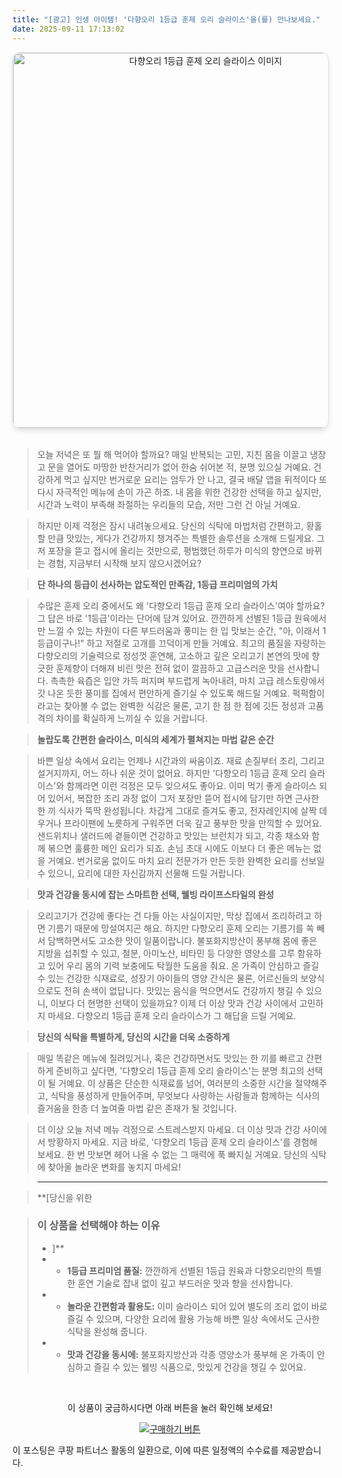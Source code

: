 ```yaml
---
title: "[광고] 인생 아이템! '다향오리 1등급 훈제 오리 슬라이스'을(를) 만나보세요."
date: 2025-09-11 17:13:02
---
```


<div align="center">
    <a href="https://link.coupang.com/re/AFFSDP?lptag=AF8916626&pageKey=8830227246&itemId=451180258&vendorItemId=4117267681&traceid=V0-153-633f779b26448467&requestid=20250912021241466206117585&token=31850C%7CMIXED" target="_blank">
        <img src="https://ads-partners.coupang.com/image1/pEaRY3fPKFQTx3v0pEOs8a6kYKeT--LedtKip6yroNF9rtZ55j70Hn3sb521VCQ6nHKL0KScWXlGLKmotjzOvKs0EC-j5KHyWAVop25gdty9DkSnU99FXcdghRmvCd34kh385D9tkQTlB3VnH27feZuQzrs0b9u_2L-MY1KpLQAWgG2disjiDiY4UepfS7Hg4iIuEyFGM6ccRm1XSipYBgAnF_J5jmu152oqWb2vE4qpdveB1Yq6m5hgi0vOYqaUWG9tkbZKQyWe8sT4YeCz3W5Eg6_s-w==" alt="다향오리 1등급 훈제 오리 슬라이스 이미지" width="600" style="max-width: 100%; height: auto; border-radius: 12px; border: 1px solid #e0e0e0; box-shadow: 0 4px 8px rgba(0,0,0,0.1);">
    </a>
</div>
<br>

> 오늘 저녁은 또 뭘 해 먹어야 할까요? 매일 반복되는 고민, 지친 몸을 이끌고 냉장고 문을 열어도 마땅한 반찬거리가 없어 한숨 쉬어본 적, 분명 있으실 거예요. 건강하게 먹고 싶지만 번거로운 요리는 엄두가 안 나고, 결국 배달 앱을 뒤적이다 또 다시 자극적인 메뉴에 손이 가곤 하죠. 내 몸을 위한 건강한 선택을 하고 싶지만, 시간과 노력이 부족해 좌절하는 우리들의 모습, 저만 그런 건 아닐 거예요.

> 하지만 이제 걱정은 잠시 내려놓으세요. 당신의 식탁에 마법처럼 간편하고, 황홀할 만큼 맛있는, 게다가 건강까지 챙겨주는 특별한 솔루션을 소개해 드릴게요. 그저 포장을 뜯고 접시에 올리는 것만으로, 평범했던 하루가 미식의 향연으로 바뀌는 경험, 지금부터 시작해 보지 않으시겠어요?

> **단 하나의 등급이 선사하는 압도적인 만족감, 1등급 프리미엄의 가치**

> 수많은 훈제 오리 중에서도 왜 '다향오리 1등급 훈제 오리 슬라이스'여야 할까요? 그 답은 바로 '1등급'이라는 단어에 담겨 있어요. 깐깐하게 선별된 1등급 원육에서만 느낄 수 있는 차원이 다른 부드러움과 풍미는 한 입 맛보는 순간, "아, 이래서 1등급이구나!" 하고 저절로 고개를 끄덕이게 만들 거예요. 최고의 품질을 자랑하는 다향오리의 기술력으로 정성껏 훈연해, 고소하고 깊은 오리고기 본연의 맛에 향긋한 훈제향이 더해져 비린 맛은 전혀 없이 깔끔하고 고급스러운 맛을 선사합니다. 촉촉한 육즙은 입안 가득 퍼지며 부드럽게 녹아내려, 마치 고급 레스토랑에서 갓 나온 듯한 풍미를 집에서 편안하게 즐기실 수 있도록 해드릴 거예요. 퍽퍽함이라고는 찾아볼 수 없는 완벽한 식감은 물론, 고기 한 점 한 점에 깃든 정성과 고품격의 차이를 확실하게 느끼실 수 있을 거랍니다.

> **놀랍도록 간편한 슬라이스, 미식의 세계가 펼쳐지는 마법 같은 순간**

> 바쁜 일상 속에서 요리는 언제나 시간과의 싸움이죠. 재료 손질부터 조리, 그리고 설거지까지, 어느 하나 쉬운 것이 없어요. 하지만 '다향오리 1등급 훈제 오리 슬라이스'와 함께라면 이런 걱정은 모두 잊으셔도 좋아요. 이미 먹기 좋게 슬라이스 되어 있어서, 복잡한 조리 과정 없이 그저 포장만 뜯어 접시에 담기만 하면 근사한 한 끼 식사가 뚝딱 완성됩니다. 차갑게 그대로 즐겨도 좋고, 전자레인지에 살짝 데우거나 프라이팬에 노릇하게 구워주면 더욱 깊고 풍부한 맛을 만끽할 수 있어요. 샌드위치나 샐러드에 곁들이면 건강하고 맛있는 브런치가 되고, 각종 채소와 함께 볶으면 훌륭한 메인 요리가 되죠. 손님 초대 시에도 이보다 더 좋은 메뉴는 없을 거예요. 번거로움 없이도 마치 요리 전문가가 만든 듯한 완벽한 요리를 선보일 수 있으니, 요리에 대한 자신감까지 선물해 드릴 거랍니다.

> **맛과 건강을 동시에 잡는 스마트한 선택, 웰빙 라이프스타일의 완성**

> 오리고기가 건강에 좋다는 건 다들 아는 사실이지만, 막상 집에서 조리하려고 하면 기름기 때문에 망설여지곤 해요. 하지만 다향오리 훈제 오리는 기름기를 쏙 빼서 담백하면서도 고소한 맛이 일품이랍니다. 불포화지방산이 풍부해 몸에 좋은 지방을 섭취할 수 있고, 철분, 아미노산, 비타민 등 다양한 영양소를 고루 함유하고 있어 우리 몸의 기력 보충에도 탁월한 도움을 줘요. 온 가족이 안심하고 즐길 수 있는 건강한 식재료로, 성장기 아이들의 영양 간식은 물론, 어르신들의 보양식으로도 전혀 손색이 없답니다. 맛있는 음식을 먹으면서도 건강까지 챙길 수 있으니, 이보다 더 현명한 선택이 있을까요? 이제 더 이상 맛과 건강 사이에서 고민하지 마세요. 다향오리 1등급 훈제 오리 슬라이스가 그 해답을 드릴 거예요.

> **당신의 식탁을 특별하게, 당신의 시간을 더욱 소중하게**

> 매일 똑같은 메뉴에 질려있거나, 혹은 건강하면서도 맛있는 한 끼를 빠르고 간편하게 준비하고 싶다면, '다향오리 1등급 훈제 오리 슬라이스'는 분명 최고의 선택이 될 거예요. 이 상품은 단순한 식재료를 넘어, 여러분의 소중한 시간을 절약해주고, 식탁을 풍성하게 만들어주며, 무엇보다 사랑하는 사람들과 함께하는 식사의 즐거움을 한층 더 높여줄 마법 같은 존재가 될 것입니다.

> 더 이상 오늘 저녁 메뉴 걱정으로 스트레스받지 마세요.
더 이상 맛과 건강 사이에서 방황하지 마세요.
지금 바로, '다향오리 1등급 훈제 오리 슬라이스'를 경험해 보세요.
한 번 맛보면 헤어 나올 수 없는 그 매력에 푹 빠지실 거예요.
당신의 식탁에 찾아올 놀라운 변화를 놓치지 마세요!

> ---

> **[당신을 위한


> ### 이 상품을 선택해야 하는 이유
> - ]**
> - *   **1등급 프리미엄 품질:** 깐깐하게 선별된 1등급 원육과 다향오리만의 특별한 훈연 기술로 잡내 없이 깊고 부드러운 맛과 향을 선사합니다.
> - *   **놀라운 간편함과 활용도:** 이미 슬라이스 되어 있어 별도의 조리 없이 바로 즐길 수 있으며, 다양한 요리에 활용 가능해 바쁜 일상 속에서도 근사한 식탁을 완성해 줍니다.
> - *   **맛과 건강을 동시에:** 불포화지방산과 각종 영양소가 풍부해 온 가족이 안심하고 즐길 수 있는 웰빙 식품으로, 맛있게 건강을 챙길 수 있어요.


<br>

<div align="center">
  <p>이 상품이 궁금하시다면 아래 버튼을 눌러 확인해 보세요!</p>
  <a href="https://link.coupang.com/re/AFFSDP?lptag=AF8916626&pageKey=8830227246&itemId=451180258&vendorItemId=4117267681&traceid=V0-153-633f779b26448467&requestid=20250912021241466206117585&token=31850C%7CMIXED" target="_blank">
    <img src="https://img.shields.io/badge/지금 바로 구매하기-FF5722?style=for-the-badge&logo=coupa&logoColor=white" alt="구매하기 버튼">
  </a>
</div>

이 포스팅은 쿠팡 파트너스 활동의 일환으로, 이에 따른 일정액의 수수료를 제공받습니다.
